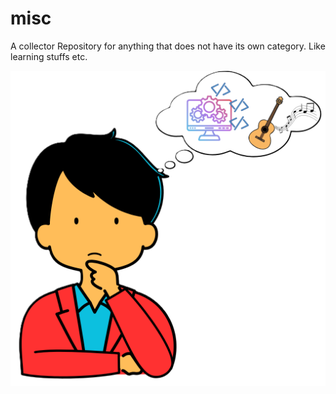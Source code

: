# misc
A collector Repository for anything that does not have its own category. Like learning stuffs etc.

![Alt text](https://github.com/Palash90/tic-tac-slide/raw/main/img.png "Image Title")